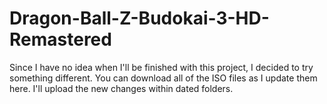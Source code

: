 # Dragon-Ball-Z-Budokai-3-HD-Remastered
Since I have no idea when I'll be finished with this project, I decided to try something different. You can download all of the ISO files as I update them here.
I'll upload the new changes within dated folders.
